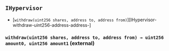 ## <span id="IHypervisor"></span> `IHypervisor`



- [`withdraw(uint256 shares, address to, address from)`][IHypervisor-withdraw-uint256-address-address-]
### <span id="IHypervisor-withdraw-uint256-address-address-"></span> `withdraw(uint256 shares, address to, address from) → uint256 amount0, uint256 amount1` (external)



